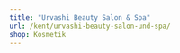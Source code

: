 ```yaml
---
title: "Urvashi Beauty Salon & Spa"
url: /kent/urvashi-beauty-salon-und-spa/
shop: Kosmetik
---
```

